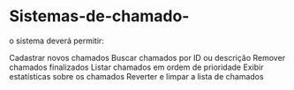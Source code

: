 # Sistemas-de-chamado-

o sistema deverá permitir:

Cadastrar novos chamados
Buscar chamados por ID ou descrição
Remover chamados finalizados
Listar chamados em ordem de prioridade
Exibir estatísticas sobre os chamados
Reverter e limpar a lista de chamados
